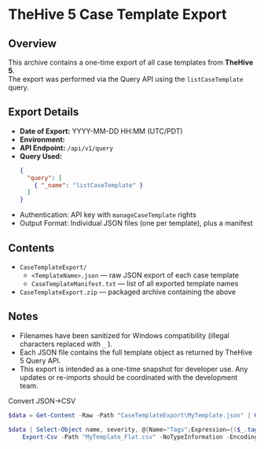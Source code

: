 # TheHive 5 Case Template Export

## Overview
This archive contains a one-time export of all case templates from **TheHive 5**.  
The export was performed via the Query API using the `listCaseTemplate` query.

## Export Details
- **Date of Export:** YYYY-MM-DD HH:MM (UTC/PDT)
- **Environment:** <hostname or environment name>
- **API Endpoint:** `/api/v1/query`
- **Query Used:**
  ```json
  {
    "query": [
      { "_name": "listCaseTemplate" }
    ]
  }
- 	Authentication: API key with ``` manageCaseTemplate ``` rights
- 	Output Format: Individual JSON files (one per template), plus a manifest

## Contents
-  ```CaseTemplateExport/```  
    -  ```<TemplateName>.json``` — raw JSON export of each case template
    -  ```CaseTemplateManifest.txt``` — list of all exported template names
-  ```CaseTemplateExport.zip```	 — packaged archive containing the above

## Notes

- 	Filenames have been sanitized for Windows compatibility (illegal characters replaced with ```_``` ).
- 	Each JSON file contains the full template object as returned by TheHive 5 Query API.
- 	This export is intended as a one-time snapshot for developer use.
Any updates or re-imports should be coordinated with the development team.

Convert JSON->CSV
```powershell
$data = Get-Content -Raw -Path "CaseTemplateExport\MyTemplate.json" | ConvertFrom-Json

$data | Select-Object name, severity, @{Name="Tags";Expression={($_.tags -join ";")}}, @{Name="TaskCount";Expression={$_.tasks.Count}} |
    Export-Csv -Path "MyTemplate_Flat.csv" -NoTypeInformation -Encoding UTF8
```
